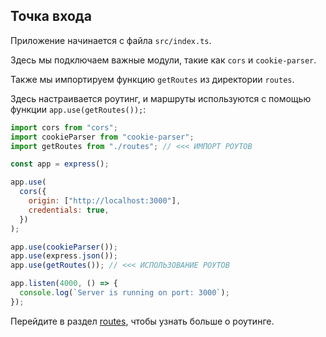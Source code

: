 ## Точка входа

Приложение начинается с файла `src/index.ts`.

Здесь мы подключаем важные модули, такие как `cors` и `cookie-parser`.

Также мы импортируем функцию `getRoutes` из директории `routes`.

Здесь настраивается роутинг, и маршруты используются с помощью функции `app.use(getRoutes());`:

```javascript
import cors from "cors";
import cookieParser from "cookie-parser";
import getRoutes from "./routes"; // <<< ИМПОРТ РОУТОВ

const app = express();

app.use(
  cors({
    origin: ["http://localhost:3000"],
    credentials: true,
  })
);

app.use(cookieParser());
app.use(express.json());
app.use(getRoutes()); // <<< ИСПОЛЬЗОВАНИЕ РОУТОВ

app.listen(4000, () => {
  console.log(`Server is running on port: 3000`);
});
```

Перейдите в раздел [routes](./routes/__ROUTES.ru.md), чтобы узнать больше о роутинге.